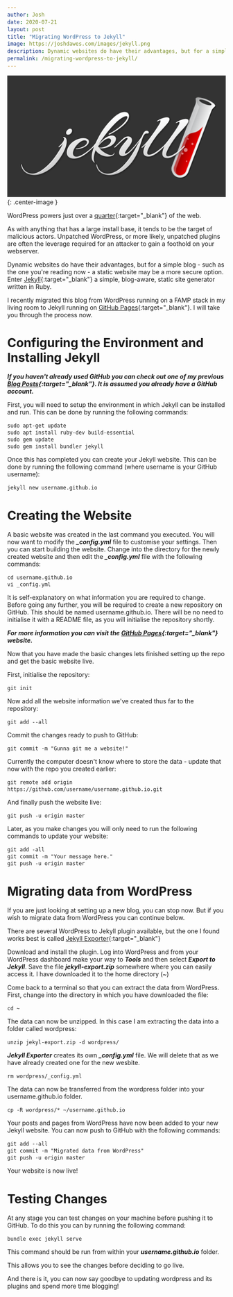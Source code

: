 ```yaml
---
author: Josh
date: 2020-07-21
layout: post
title: "Migrating WordPress to Jekyll"
image: https://joshdawes.com/images/jekyll.png
description: Dynamic websites do have their advantages, but for a simple blog a static website may be a more secure option.
permalink: /migrating-wordpress-to-jekyll/
---
```


![image](/images/jekyll.png){: .center-image }

WordPress powers just over a [quarter](https://www.techrepublic.com/article/wordpress-quietly-powers-27-percent-of-the-web/){:target="_blank"} of the web.

As with anything that has a large install base, it tends to be the target of malicious actors. Unpatched WordPress, or more likely, unpatched plugins are often the leverage required for an attacker to gain a foothold on your webserver.

Dynamic websites do have their advantages, but for a simple blog - such as the one you're reading now - a static website may be a more secure option. Enter [Jekyll](https://jekyllrb.com/){:target="_blank"} a simple, blog-aware, static site generator written in Ruby.

I recently migrated this blog from WordPress running on a FAMP stack in my living room to Jekyll running on [GitHub Pages](https://pages.github.com/){:target="_blank"}. I will take you through the process now.

# Configuring the Environment and Installing Jekyll

***If you haven't already used GitHub you can check out one of my previous [Blog Posts](https://joshdawes.com/installing-and-using-git-and-github-on-ubuntu/){:target="_blank"}. It is assumed you already have a GitHub account.***

First, you will need to setup the environment in which Jekyll can be installed and run. This can be done by running the following commands:

```
sudo apt-get update
sudo apt install ruby-dev build-essential
sudo gem update
sudo gem install bundler jekyll
```
Once this has completed you can create your Jekyll website. This can be done by running the following command (where username is your GitHub username):
```
jekyll new username.github.io
```

# Creating the Website
A basic website was created in the last command you executed. You will now want to modify the ***_config.yml*** file to customise your settings. Then you can start building the website.
Change into the directory for the newly created website and then edit the ***_config.yml*** file with the following commands:
```
cd username.github.io
vi _config.yml
```
It is self-explanatory on what information you are required to change. Before going any further, you will be required to create a new repository on GitHub. This should be named username.github.io. There will be no need to initialise it with a README file, as you will initialise the repository shortly.

***For more information you can visit the [GitHub Pages](https://guides.github.com/features/pages/){:target="_blank"} website.***

Now that you have made the basic changes lets finished setting up the repo and get the basic website live.

First, initialise the repository:

```
git init
```
Now add all the website information we've created thus far to the repository:
```
git add --all
```
Commit the changes ready to push to GitHub:
```
git commit -m "Gunna git me a website!"
```
Currently the computer doesn't know where to store the data - update that now with the repo you created earlier:
```
git remote add origin https://github.com/username/username.github.io.git
```
And finally push the website live:
```
git push -u origin master
```

Later, as you make changes you will only need to run the following commands to update your website:

```
git add -all
git commit -m "Your message here."
git push -u origin master
```

# Migrating data from WordPress
If you are just looking at setting up a new blog, you can stop now. But if you wish to migrate data from WordPress you can continue below.

There are several WordPress to Jekyll plugin available, but the one I found works best is called [Jekyll Exporter](https://wordpress.org/plugins/jekyll-exporter.){:target="_blank"}

Download and install the plugin. Log into WordPress and from your WordPress dashboard make your way to ***Tools*** and then select ***Export to Jekyll***. Save the file ***jekyll-export.zip*** somewhere where you can easily access it. I have downloaded it to the home directory (~) 

Come back to a terminal so that you can extract the data from WordPress. First, change into the directory in which you have downloaded the file:

```
cd ~
```
The data can now be unzipped. In this case I am extracting the data into a folder called wordpress:

```
unzip jekyl-export.zip -d wordpress/
```
***Jekyll Exporter*** creates its own ***_config.yml*** file. We will delete that as we have already created one for the new wesbite.
```
rm wordpress/_config.yml
```
The data can now be transferred from the wordpress folder into your username.github.io folder.
```
cp -R wordpress/* ~/username.github.io
```

Your posts and pages from WordPress have now been added to your new Jekyll website. You can now push to GitHub with the following commands:

```
git add --all
git commit -m "Migrated data from WordPress"
git push -u origin master
``` 
Your website is now live!

# Testing Changes
At any stage you can test changes on your machine before pushing it to GitHub. To do this you can by running the following command:
```
bundle exec jekyll serve
```
This command should be run from within your ***username.github.io*** folder.

This allows you to see the changes before deciding to go live.

And there is it, you can now say goodbye to updating wordpress and its plugins and spend more time blogging!
